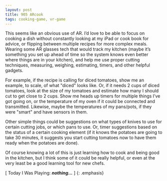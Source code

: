 ```yaml
---
layout: post
title: 905 ARcook
tags: cooking-game, vr-game
---
```

This seems like an obvious use of AR. I’d love to be able to focus on cooking a dish without constantly looking at my iPad or cook book for advice, or flipping between multiple recipes for more complex meals. Wearing some AR glasses tech that would track my kitchen (maybe it’s something you set up ahead of time so the system knows even better where things are in your kitchen), and help me use proper cutting techniques, measuring, weighing, estimating, timers, and other helpful gadgets.

For example, if the recipe is calling for diced tomatoes, show me an example, to scale, of what "diced" looks like. Or, if it needs 2 cups of diced tomatoes, look at the size of my tomatoes and estimate how many I should cut to get close to 2 cups. Show me heads up timers for multiple things I’ve got going on, or the temperature of my oven if it could be connected and transmitted. Likewise, maybe the temperatures of my pans/pots, if they were "smart" and have sensors in them.

Other simple things could be suggestions on what types of knives to use for certain cutting jobs, or which pans to use. Or, timer suggestions based on the status of a certain cooking element (if it knows the potatoes are going to take 30 minutes, it suggests you start cutting tomatoes now to have them ready when the potatoes are done).

Of course knowing a lot of this is just learning how to cook and being good in the kitchen, but I think some of it could be really helpful, or even at the very least be a good learning tool for new chefs.

[ Today I Was Playing: ***nothing…*** ]
{: .emphasis}
